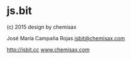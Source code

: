 # js.bit

(c) 2015 design by chemisax

José María Campaña Rojas
jsbit@chemisax.com

http://jsbit.cc
www.chemisax.com
